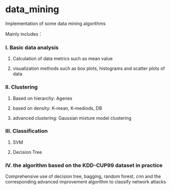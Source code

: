 # data_mining
Implementation of some data mining algorithms
 
Mainly includes：

### I. Basic data analysis

1. Calculation of data metrics such as mean value

2. visualization methods such as box plots, histograms and scatter plots of data

### II. Clustering

1. Based on hierarchy: Agenes

2. based on density: K-mean, K-mediods, DB

3. advanced clustering: Gaussian mixture model clustering

### III. Classification

1. SVM

2. Decision Tree

### IV. the algorithm based on the KDD-CUP99 dataset in practice

Comprehensive use of decision tree, bagging, random forest, cnn and the corresponding advanced improvement algorithm to classify network attacks




